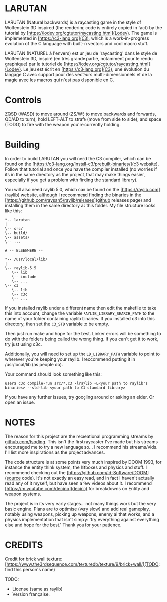# LARUTAN

LARUTAN (Natural backwards) is a raycasting game in the style of Wolfenstein 3D inspired (the rendering code is entirely copied in fact) by the tutorial by [https://lodev.org/cgtutor/raycasting.html](Lodev). The game is implemented in [https://c3-lang.org](C3), which is a work-in-progress evolution of the C language with built-in vectors and cool macro stuff. 

LARUTAN (NATUREL à l'envers) est un jeu de 'raycasting' dans le style de Wolfenstein 3D, inspiré (en très grande partie, notamment pour le rendu graphique) par le tutoriel de [https://lodev.org/cgtutor/raycasting.html](Lodev). Le jeu est écrit en [https://c3-lang.org](C3), une évolution du langage C avec support pour des vecteurs multi-dimensionnels et de la magie avec les macros qui n'est pas disponible en C.

# Controls

ZQSD (WASD) to move around (ZS/WS to move backwards and forwards, QD/AD to turn), hold LEFT-ALT to strafe (move from side to side), and space (TODO) to fire with the weapon you're currently holding.

# Building

In order to build LARUTAN you will need the C3 compiler, which can be found on the [https://c3-lang.org/install-c3/prebuilt-binaries/](c3 website). Follow that tutorial and once you have the compiler installed (no worries if its in the same directory as the project, that may make things easier, especially if you get a problem with finding the standard library).

You will also need raylib 5.0, which can be found on the [https://raylib.com](raylib) website, although I reccommend finding the binaries in the [https://github.com/raysan5/raylib/releases](github releases page) and installing them in the same directory as this folder. My file structure looks like this:

```
*-- larutan
|
\-- src/
\-- build/
\-- assets/
\-- ...

# -- ELSEWHERE --

*-- /usr/local/lib/
|
\-- raylib-5.5
   \-- lib
   \-- include
   \-- ...
\-- c3
   \-- lib
   \-- c3c
   \-- ...
```

If you installed raylib under a different name then edit the makefile to take this into account, change the variable ```RAYLIB_LIBRARY_SEARCH_PATH``` to the name of your folder containing raylib binaries. If you installed c3 into this directory, then set the ```C3_STD``` variable to be empty. 

Then just run make and hope for the best. Linker errors will be something to do with the folders being called the wrong thing. If you can't get it to work, try just using c3c. 

Additionally, you will need to set up the ```LD_LIBRARY_PATH``` variable to point to wherever you're keeping your raylib. I reccommend putting it in /usr/local/lib (as people do).

Your command should look something like this:

```
user$ c3c compile-run src/*.c3 -lraylib -L<your path to raylib's binaries> --std-lib <your path to C3 standard library>
```

If you have any further issues, try googling around or asking an elder. Or open an issue.

# NOTES

The reason for this project are the recreational programming streams by [github.com/tsoding](Tosding). This isn't the first raycaster I've made but his streams encouraged me to try a new language so... I recommend his streams/vids. I'll list more inspirations as the project advances. 

The code structure is at some points very much inspired by DOOM 1993, for instance the entity think system, the hitboxes and physics and stuff. I recommend checking out the [https://github.com/id-Software/DOOM](source code). It's not exactly an easy read, and in fact I haven't actually read any of it myself, but have seen a few videos about it. I recommend [https://m.youtube.com/decino](decino) for breakdowns on Entity and weapon systems.  

The project is in its very early stages... not many things work but the very basic engine. Plans are to optimise (very slow) and add real gameplay, notably using weapons, picking up weapons, enemy ai that works, and a physics implementation that isn't simply: 'try everything against everything else and hope for the best.' Thank you for your patience. 

# CREDITS

Credit for brick wall texture: [https://www.the3rdsequence.com/texturedb/texture/9/brick+wall/](TODO: find this person's name)

TODO: 
 - License (same as raylib)
 - Version française.
